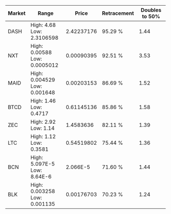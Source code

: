 | Market | Range | Price| Retracement | Doubles to 50% |
| --- | --- | --- | --- | --- |
| DASH | High: 4.68<br />Low: 2.3106598 | 2.42237176 | 95.29 % | 1.44 |
| NXT | High: 0.00588<br />Low: 0.0005012 | 0.00090395 | 92.51 % | 3.53 |
| MAID | High: 0.004529<br />Low: 0.001648 | 0.00203153 | 86.69 % | 1.52 |
| BTCD | High: 1.46<br />Low: 0.4717 | 0.61145136 | 85.86 % | 1.58 |
| ZEC | High: 2.92<br />Low: 1.14 | 1.4583636 | 82.11 % | 1.39 |
| LTC | High: 1.12<br />Low: 0.3581 | 0.54519802 | 75.44 % | 1.36 |
| BCN | High: 5.097E-5<br />Low: 8.64E-6 | 2.066E-5 | 71.60 % | 1.44 |
| BLK | High: 0.003258<br />Low: 0.001135 | 0.00176703 | 70.23 % | 1.24 |
